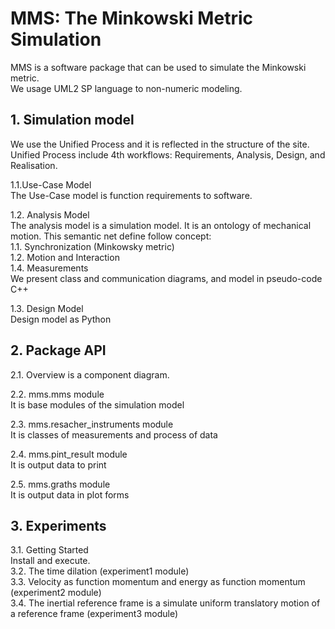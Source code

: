 # MMS: The Minkowski Metric Simulation
MMS is a software package that can be used to simulate the Minkowski metric.  
We usage UML2 SP language to non-numeric modeling.  


## 1. Simulation model  
We use the Unified Process and it is reflected in the structure of the site. Unified Process include 4th  workflows: Requirements, Analysis, Design, and Realisation.  

1.1.Use-Case Model  
The Use-Case model is function requirements to software.

1.2. Analysis Model  
The analysis model is a simulation model. It is an ontology of mechanical motion. This semantic net define follow concept:  
		1.1. Synchronization (Minkowsky metric)  
		1.2. Motion and Interaction  
		1.4. Measurements  
We present class and communication diagrams, and model in pseudo-code C++  

1.3. Design Model  
Design model as Python

## 2. Package API  
2.1. Overview is a component diagram.

2.2. mms.mms module  
It is base modules of the simulation model  

2.3. mms.resacher_instruments module  
It is classes of measurements and process of data  

2.4. mms.pint_result module  
It is output data to print  

2.5. mms.graths module  
It is output data in plot forms


## 3. Experiments  
3.1. Getting Started  
Install and execute.  
3.2. The time dilation (experiment1 module)  
3.3. Velocity as function momentum and energy as function momentum (experiment2 module)  
3.4. The inertial reference frame is a simulate uniform translatory motion of a reference frame (experiment3 module)  
